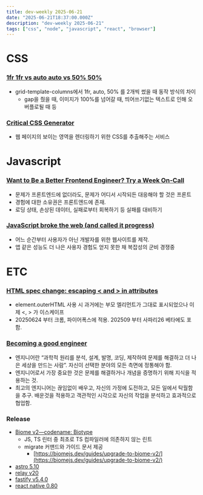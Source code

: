 ```yaml
---
title: dev-weekly 2025-06-21
date: "2025-06-21T18:37:00.000Z"
description: "dev-weekly 2025-06-21"
tags: ["css", "node", "javascript", "react", "browser"]
---
```


# CSS

### [1fr 1fr vs auto auto vs 50% 50%](https://frontendmasters.com/blog/1fr-1fr-vs-auto-auto-vs-50-50/)

- grid-template-columns에서 1fr, auto, 50% 를 2개씩 썼을 때 동작 방식의 차이
    - gap을 줬을 때, 이미지가 100%를 넘어갈 때, 띄어쓰기없는 텍스트로 인해 오버플로될 때 등

### [Critical CSS Generator](https://critical-css-extractor.kigo.studio/)

- 웹 페이지의 보이는 영역을 렌더링하기 위한 CSS를 추출해주는 서비스

# Javascript

### [Want to Be a Better Frontend Engineer? Try a Week On-Call](https://denodell.com/blog/try-a-week-on-call)

- 문제가 프론트엔드에 없더라도, 문제가 어디서 시작되든 대응해야 할 것은 프론트
- 경험에 대한 소유권은 프론트엔드에 존재.
- 로딩 상태, 손상된 데이터, 실패로부터 회복하기 등 실패를 대비하기

### [JavaScript broke the web (and called it progress)](https://www.jonoalderson.com/conjecture/javascript-broke-the-web-and-called-it-progress/)

- 어느 순간부터 사용자가 아닌 개발자를 위한 웹사이트를 제작.
- 앱 같은 성능도 더 나은 사용자 경험도 얻지 못한 채 복잡성의 군비 경쟁중

# ETC

### [HTML spec change: escaping < and > in attributes](https://developer.chrome.com/blog/escape-attributes?hl=en)

- element.outerHTML 사용 시 과거에는 부모 엘리먼트가 그대로 표시되었으나 이제 <, > 가 이스케이프
- 20250624 부터 크롬, 파이어폭스에 적용. 202509 부터 사파리26 베타에도 포함.

### [Becoming a good engineer](https://0x0001.cc/blog/good-engineer.md)

- 엔지니어란 “과학적 원리를 분석, 설계, 발명, 코딩, 제작하여 문제를 해결하고 더 나은 세상을 만드는 사람”. 자신이 선택한 분야의 모든 측면에 정통해야 함.
- 엔지니어로서 가장 중요한 것은 문제를 해결하거나 개념을 증명하기 위해 지식을 적용하는 것.
- 최고의 엔지니어는 끊임없이 배우고, 자신의 가정에 도전하고, 모든 일에서 탁월함을 추구. 배운것을 적용하고 객관적인 시각으로 자신의 작업을 분석하고 효과적으로 협업함.

### Release

- [Biome v2—codename: Biotype](https://biomejs.dev/blog/biome-v2/)
    - JS, TS 린터 중 최초로 TS 컴파일러에 의존하지 않는 린트
    - migrate 커맨드와 가이드 문서 제공
        - [https://biomejs.dev/guides/upgrade-to-biome-v2/](https://biomejs.dev/guides/upgrade-to-biome-v2/)
- [astro 5.10](https://astro.build/blog/astro-5100/)
- [relay v20](https://github.com/facebook/relay/releases/tag/v20.0.0)
- [fastify v5.4.0](https://github.com/fastify/fastify/releases/tag/v5.4.0)
- [react native 0.80](https://reactnative.dev/blog/2025/06/12/react-native-0.80)